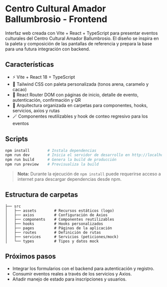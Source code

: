# Centro Cultural Amador Ballumbrosio - Frontend

Interfaz web creada con Vite + React + TypeScript para presentar eventos culturales del Centro Cultural Amador Ballumbrosio. El diseño se inspira en la paleta y composición de las pantallas de referencia y prepara la base para una futura integración con backend.

## Características

- ⚡️ Vite + React 18 + TypeScript
- 🎨 Tailwind CSS con paleta personalizada (tonos arena, caramelo y cacao)
- 🧭 React Router DOM con páginas de inicio, detalle de evento, autenticación, confirmación y QR
- 🧩 Arquitectura organizada en carpetas para componentes, hooks, servicios, axios y rutas
- 🪄 Componentes reutilizables y hook de conteo regresivo para los eventos

## Scripts

```bash
npm install        # Instala dependencias
npm run dev        # Inicia el servidor de desarrollo en http://localhost:5173
npm run build      # Genera la build de producción
npm run preview    # Previsualiza la build
```

> **Nota:** Durante la ejecución de `npm install` puede requerirse acceso a internet para descargar dependencias desde npm.

## Estructura de carpetas

```
├── src
│   ├── assets        # Recursos estáticos (logo)
│   ├── axios         # Configuración de Axios
│   ├── components    # Componentes reutilizables
│   ├── hooks         # Hooks personalizados
│   ├── pages         # Páginas de la aplicación
│   ├── routes        # Definición de rutas
│   ├── services      # Servicios (peticiones/mock)
│   └── types         # Tipos y datos mock
```

## Próximos pasos

- Integrar los formularios con el backend para autenticación y registro.
- Consumir eventos reales a través de los servicios y Axios.
- Añadir manejo de estado para inscripciones y usuarios.
